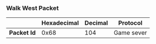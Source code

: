 ### Walk West Packet

|               | Hexadecimal | Decimal | Protocol   |
| ------------- | ----------- | ------- | ---------- |
| **Packet Id** | 0x68        | 104     | Game sever |
